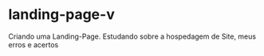 # landing-page-v
Criando uma Landing-Page. Estudando sobre a hospedagem de Site, meus erros e acertos 
